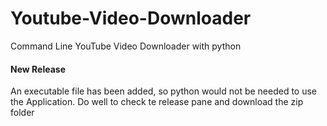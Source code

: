 # Youtube-Video-Downloader
Command Line YouTube Video Downloader with python

#### New Release
An executable file has been added, so python would not be needed to use the Application. Do well to check te release pane and download the  zip folder
